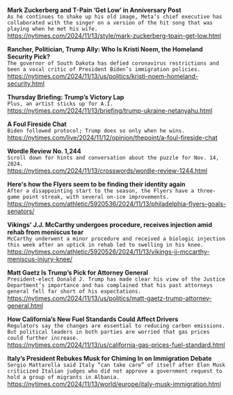 **Mark Zuckerberg and T-Pain ‘Get Low’ in Anniversary Post**\
`As he continues to shake up his old image, Meta’s chief executive has collaborated with the singer on a version of the hit song that was playing when he met his wife.`\
https://nytimes.com/2024/11/13/style/mark-zuckerberg-tpain-get-low.html

**Rancher, Politician, Trump Ally: Who Is Kristi Noem, the Homeland Security Pick?**\
`The governor of South Dakota has defied coronavirus restrictions and been a vocal critic of President Biden’s immigration policies.`\
https://nytimes.com/2024/11/13/us/politics/kristi-noem-homeland-security.html

**Thursday Briefing: Trump’s Victory Lap**\
`Plus, an artist sticks up for A.I.`\
https://nytimes.com/2024/11/13/briefing/trump-ukraine-netanyahu.html

**A Foul Fireside Chat**\
`Biden followed protocol; Trump does so only when he wins.`\
https://nytimes.com/live/2024/11/12/opinion/thepoint/a-foul-fireside-chat

**Wordle Review No. 1,244**\
`Scroll down for hints and conversation about the puzzle for Nov. 14, 2024.`\
https://nytimes.com/2024/11/13/crosswords/wordle-review-1244.html

**Here's how the Flyers seem to be finding their identity again**\
`After a disappointing start to the season, the Flyers have a three-game point streak, with several on-ice improvements.`\
https://nytimes.com/athletic/5920536/2024/11/13/philadelphia-flyers-goals-senators/

**Vikings' J.J. McCarthy undergoes procedure, receives injection amid rehab from meniscus tear**\
`McCarthy underwent a minor procedure and received a biologic injection this week after an uptick in rehab led to swelling in his knee. `\
https://nytimes.com/athletic/5920526/2024/11/13/vikings-jj-mccarthy-meniscus-injury-knee/

**Matt Gaetz Is Trump’s Pick for Attorney General**\
`President-elect Donald J. Trump has made clear his view of the Justice Department’s importance and has complained that his past attorneys general fell far short of his expectations.`\
https://nytimes.com/2024/11/13/us/politics/matt-gaetz-trump-attorney-general.html

**How California’s New Fuel Standards Could Affect Drivers**\
`Regulators say the changes are essential to reducing carbon emissions. But political leaders in both parties are worried that gas prices could further increase.`\
https://nytimes.com/2024/11/13/us/california-gas-prices-fuel-standard.html

**Italy’s President Rebukes Musk for Chiming In on Immigration Debate**\
`Sergio Mattarella said Italy “can take care” of itself after Elon Musk criticized Italian judges who did not approve a government request to hold a group of migrants in Albania.`\
https://nytimes.com/2024/11/13/world/europe/italy-musk-immigration.html

